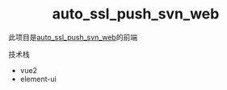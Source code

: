<h1 align="center">auto_ssl_push_svn_web</h1>

此项目是[auto_ssl_push_svn_web](https://github.com/buyfakett/auto_ssl_push_svn_web)的前端

技术栈

- vue2
- element-ui


